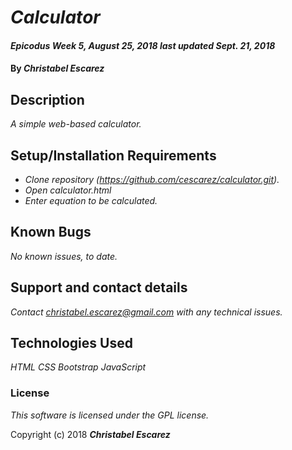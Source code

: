 # _Calculator_

#### _Epicodus Week 5, August 25, 2018_ _last updated Sept. 21, 2018_

#### By _**Christabel Escarez**_

## Description

_A simple web-based calculator._

## Setup/Installation Requirements

* _Clone repository (https://github.com/cescarez/calculator.git)._
* _Open calculator.html_
* _Enter equation to be calculated._

## Known Bugs

_No known issues, to date._

## Support and contact details

_Contact christabel.escarez@gmail.com with any technical issues._

## Technologies Used

_HTML_
_CSS_
_Bootstrap_
_JavaScript_

### License

*This software is licensed under the GPL license.*

Copyright (c) 2018 **_Christabel Escarez_**
